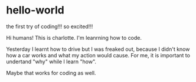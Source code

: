 # hello-world
the first try of coding!!! so excited!!!

Hi humans!
This is charlotte. I'm leanrning how to code. 

Yesterday I learnt how to drive but I was freaked out, because I didn't know how a car works and what my action would cause. For me, it is important to undertand "why" while I learn "how".

Maybe that works for coding as well.
